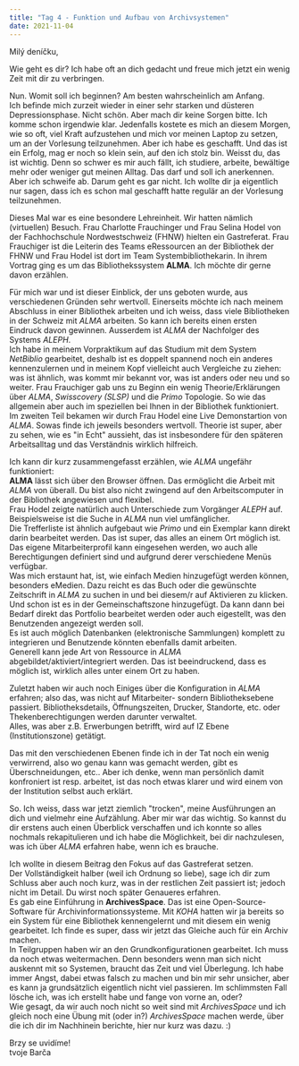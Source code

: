 ```yaml
---
title: "Tag 4 - Funktion und Aufbau von Archivsystemen"
date: 2021-11-04
---
```


Milý deníčku,

Wie geht es dir? Ich habe oft an dich gedacht und freue mich jetzt ein wenig Zeit mit dir zu verbringen.

Nun. Womit soll ich beginnen? Am besten wahrscheinlich am Anfang. <br>
Ich befinde mich zurzeit wieder in einer sehr starken und düsteren Depressionsphase. Nicht schön. Aber mach dir keine Sorgen bitte. Ich komme schon irgendwie klar. Jedenfalls 
kostete es mich an diesem Morgen, wie so oft, viel Kraft aufzustehen und mich vor meinen Laptop zu setzen, um an der Vorlesung teilzunehmen. Aber ich habe es geschafft. Und
das ist ein Erfolg, mag er noch so klein sein, auf den ich stolz bin. Weisst du, das ist wichtig. Denn so schwer es mir auch fällt, ich studiere, arbeite, bewältige mehr oder weniger gut meinen Alltag. Das darf und soll ich anerkennen. Aber ich schweife ab. Darum geht es gar nicht. Ich wollte dir ja eigentlich nur sagen, dass ich es schon mal geschafft hatte regulär an der Vorlesung teilzunehmen.

Dieses Mal war es eine besondere Lehreinheit. Wir hatten nämlich (virtuellen) Besuch. Frau Charlotte Frauchinger und Frau Selina Hodel von der Fachhochschule Nordwestschweiz (FHNW) hielten ein Gastreferat. Frau Frauchiger ist die Leiterin des Teams eRessourcen an der Bibliothek der FHNW und Frau Hodel ist dort im Team Systembibliothekarin. In ihrem Vortrag ging es um das Bibliothekssystem **ALMA**. Ich möchte dir gerne davon erzählen.

Für mich war und ist dieser Einblick, der uns geboten wurde, aus verschiedenen Gründen sehr wertvoll. Einerseits möchte ich nach meinem Abschluss in einer Bibliothek arbeiten und ich weiss, dass viele Bibliotheken in der Schweiz mit *ALMA* arbeiten. So kann ich bereits einen ersten Eindruck davon gewinnen. Ausserdem ist *ALMA* der Nachfolger des Systems *ALEPH*. <br>
Ich habe in meinem Vorpraktikum auf das Studium mit dem System *NetBiblio* gearbeitet, deshalb ist es doppelt spannend noch ein anderes kennenzulernen und in meinem Kopf vielleicht auch Vergleiche zu ziehen: was ist ähnlich, was kommt mir bekannt vor, was ist anders oder neu und so weiter. 
Frau Frauchiger gab uns zu Beginn ein wenig Theorie/Erklärungen über *ALMA*, *Swisscovery (SLSP)* und die *Primo* Topologie. So wie das allgemein aber auch im speziellen bei Ihnen in der Bibliothek funktioniert. <br>
Im zweiten Teil bekamen wir durch Frau Hodel eine Live Demonstartion von *ALMA*. Sowas finde ich jeweils besonders wertvoll. Theorie ist super, aber zu sehen, wie es "in Echt" aussieht, das ist insbesondere für den späteren Arbeitsalltag und das Verständnis wirklich hilfreich.

Ich kann dir kurz zusammengefasst erzählen, wie *ALMA* ungefähr funktioniert: <br>
**ALMA** lässt sich über den Browser öffnen. Das ermöglicht die Arbeit mit *ALMA* von überall. Du bist also nicht zwingend auf den Arbeitscomputer in der Bibliothek angewiesen und flexibel. <br>
Frau Hodel zeigte natürlich auch Unterschiede zum Vorgänger *ALEPH* auf. Beispielsweise ist die Suche in *ALMA* nun viel umfänglicher. <br>
Die Trefferliste ist ähnlich aufgebaut wie *Primo* und ein Exemplar kann direkt darin bearbeitet werden. Das ist super, das alles an einem Ort möglich ist. <br>
Das eigene Mitarbeiterprofil kann eingesehen werden, wo auch alle Berechtigungen definiert sind und aufgrund derer verschiedene Menüs verfügbar. <br>
Was mich erstaunt hat, ist, wie einfach Medien hinzugefügt werden können, besonders eMedien. Dazu reicht es das Buch oder die gewünschte Zeitschrift in *ALMA* zu suchen in und
bei diesem/r auf Aktivieren zu klicken. Und schon ist es in der Gemeinschaftszone hinzugefügt. Da kann dann bei Bedarf direkt das Portfolio bearbeitet werden oder auch eigestellt, was den Benutzenden angezeigt werden soll. <br>
Es ist auch möglich Datenbanken (elektronische Sammlungen) komplett zu integrieren und Benutzende könnten ebenfalls damit arbeiten. <br>
Generell kann jede Art von Ressource in *ALMA* abgebildet/aktiviert/integriert werden. Das ist beeindruckend, dass es möglich ist, wirklich alles unter einem Ort zu haben.

Zuletzt haben wir auch noch Einiges über die Konfiguration in *ALMA* erfahren; also das, was nicht auf Mitarbeiter- sondern Bibliotheksebene passiert. Bibliotheksdetails, Öffnungszeiten, Drucker, Standorte, etc. oder Thekenberechtigungen werden darunter verwaltet. <br>
Alles, was aber z.B. Erwerbungen betrifft, wird auf IZ Ebene (Institutionszone) getätigt.

Das mit den verschiedenen Ebenen finde ich in der Tat noch ein wenig verwirrend, also wo genau kann was gemacht werden, gibt es Überschneidungen, etc.. Aber ich denke, wenn man  persönlich damit konfroniert ist resp. arbeitet, ist das noch etwas klarer und wird einem von der Institution selbst auch erklärt.

So. Ich weiss, dass war jetzt ziemlich "trocken", meine Ausführungen an dich und vielmehr eine Aufzählung. Aber mir war das wichtig. So kannst du dir erstens auch einen Überblick verschaffen und ich konnte so alles nochmals rekapitulieren und ich habe die Möglichkeit, bei dir nachzulesen, was ich über *ALMA* erfahren habe, wenn ich es brauche.

Ich wollte in diesem Beitrag den Fokus auf das Gastreferat setzen. <br>
Der Vollständigkeit halber (weil ich Ordnung so liebe), sage ich dir zum Schluss aber auch noch kurz, was in der restlichen Zeit passiert ist; jedoch nicht im Detail. Du wirst noch später Genaueres erfahren. <br>
Es gab eine Einführung in **ArchivesSpace**. Das ist eine Open-Source-Software für Archivinformationssysteme. Mit *KOHA* hatten wir ja bereits so ein System für eine Bibliothek kennengelernt und mit diesem ein wenig gearbeitet. Ich finde es super, dass wir jetzt das Gleiche auch für ein Archiv machen. <br>
In Teilgruppen haben wir an den Grundkonfigurationen gearbeitet. Ich muss da noch etwas weitermachen. Denn besonders wenn man sich nicht auskennt mit so Systemen, braucht
das Zeit und viel Überlegung. Ich habe immer Angst, dabei etwas falsch zu machen und bin mir sehr unsicher, aber es kann ja grundsätzlich eigentlich nicht viel passieren.
Im schlimmsten Fall lösche ich, was ich erstellt habe und fange von vorne an, oder? <br>
Wie gesagt, da wir auch noch nicht so weit sind mit *ArchivesSpace* und ich gleich noch eine Übung mit (oder in?) *ArchivesSpace* machen werde, über die ich dir im Nachhinein berichte, hier nur kurz was dazu. :)

Brzy se uvidíme! <br>
tvoje Barča
